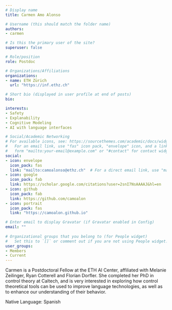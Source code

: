 ```yaml
---
# Display name
title: Carmen Amo Alonso

# Username (this should match the folder name)
authors:
- carmen

# Is this the primary user of the site?
superuser: false

# Role/position
role: Postdoc

# Organizations/Affiliations
organizations:
- name: ETH Zürich
  url: "https://inf.ethz.ch"

# Short bio (displayed in user profile at end of posts)
bio:

interests:
- Safety
- Explanability
- Cognitive Modeling
- AI with language interfaces

# Social/Academic Networking
# For available icons, see: https://sourcethemes.com/academic/docs/widgets/#icons
#   For an email link, use "fas" icon pack, "envelope" icon, and a link in the
#   form "mailto:your-email@example.com" or "#contact" for contact widget.
social:
- icon: envelope
  icon_pack: fas
  link: "mailto:camoalonso@ethz.ch"  # For a direct email link, use "mailto:test@example.org".
- icon: google
  icon_pack: fab
  link: https://scholar.google.com/citations?user=2snI7NsAAAAJ&hl=en
- icon: github
  icon_pack: fab
  link: https://github.com/camoalon
- icon: portrait
  icon_pack: fas
  link: "https://camoalon.github.io"

# Enter email to display Gravatar (if Gravatar enabled in Config)
email: ""
  
# Organizational groups that you belong to (for People widget)
#   Set this to `[]` or comment out if you are not using People widget.  
user_groups:
- Members
- Current
---
```


Carmen is a Postdoctoral Fellow at the ETH AI Center, affiliated with Melanie Zeilinger, Ryan Cotterell and Florian Dorfler. She completed her PhD in control theory at Caltech, and is very interested in exploring how control theoretical tools can be used to improve language technologies, as well as to enhance our understanding of their behavior.

Native Language: Spanish

<!-- Animal Form: Grumpy Cat -->

<!-- <img  class="avatar-small" src="grumpy-cat.jpg" style="float: center" /> -->

